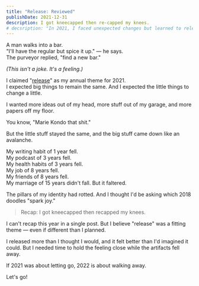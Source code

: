 ```yaml
---
title: "Release: Reviewed"
publishDate: 2021-12-31
description: I got kneecapped then re-capped my knees.
# decsription: "In 2021, I faced unexpected changes but learned to release and let go. As the big things in my life shifted, I adapted. Now, I look forward to a fresh start in 2022."
---
```


A man walks into a bar.  
"I'll have the regular but spice it up." — he says.  
The purveyor replied, "find a new bar."

_(This isn't a joke. It's a feeling.)_

I claimed "[release](../release)" as my annual theme for 2021.  
I expected big things to remain the same. And I expected the little things to change a little.

I wanted more ideas out of my head, more stuff out of my garage, and more papers off my floor.

You know, "Marie Kondo that shit."

But the little stuff stayed the same, and the big stuff came down like an avalanche.

My writing habit of 1 year fell.  
My podcast of 3 years fell.  
My health habits of 3 years fell.  
My job of 8 years fell.  
My friends of 8 years fell.  
My marriage of 15 years didn't fall. But it faltered.

The pillars of my identity had rotted.
And I thought I'd be asking which 2018 doodles "spark joy."

> Recap: I got kneecapped then recapped my knees.

I can't recap this year in a single post. But I believe "release" was a fitting theme — even if different than I planned.

I released more than I thought I would, and it felt better than I'd imagined it could. But I needed time to hold the feeling close while the artifacts fell away.

If 2021 was about letting go, 2022 is about walking away.

Let's go!
